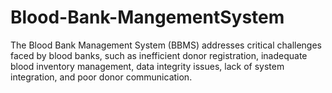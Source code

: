 # Blood-Bank-MangementSystem
The Blood Bank Management System (BBMS) addresses critical challenges faced by blood banks, such as inefficient donor registration, inadequate blood inventory management, data integrity issues, lack of system integration, and poor donor communication. 
